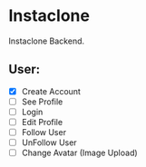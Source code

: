 # Instaclone

Instaclone Backend.

## User:

- [x] Create Account
- [ ] See Profile
- [ ] Login
- [ ] Edit Profile
- [ ] Follow User
- [ ] UnFollow User
- [ ] Change Avatar (Image Upload)
